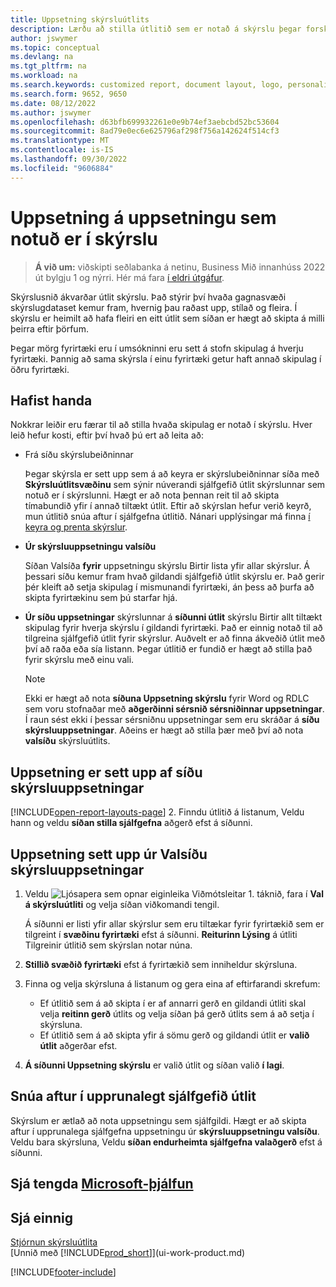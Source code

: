 ```yaml
---
title: Uppsetning skýrsluútlits
description: Lærðu að stilla útlitið sem er notað á skýrslu þegar forskoða og prenta.
author: jswymer
ms.topic: conceptual
ms.devlang: na
ms.tgt_pltfrm: na
ms.workload: na
ms.search.keywords: customized report, document layout, logo, personalize
ms.search.form: 9652, 9650
ms.date: 08/12/2022
ms.author: jswymer
ms.openlocfilehash: d63bfb699932261e0e9b74ef3aebcbd52bc53604
ms.sourcegitcommit: 8ad79e0ec6e625796af298f756a142624f514cf3
ms.translationtype: MT
ms.contentlocale: is-IS
ms.lasthandoff: 09/30/2022
ms.locfileid: "9606884"
---
```

# <a name="setting-the-layout-used-by-a-report"></a>Uppsetning á uppsetningu sem notuð er í skýrslu

> **Á við um:** viðskipti seðlabanka á netinu, Business Mið innanhúss 2022 út bylgju 1 og nýrri. Hér má fara [í eldri útgáfur](ui-how-change-layout-currently-used-report.md).

Skýrslusnið ákvarðar útlit skýrslu. Það stýrir því hvaða gagnasvæði skýrslugdataset kemur fram, hvernig þau raðast upp, stílað og fleira. Í skýrslu er heimilt að hafa fleiri en eitt útlit sem síðan er hægt að skipta á milli þeirra eftir þörfum.

Þegar mörg fyrirtæki eru í umsókninni eru sett á stofn skipulag á hverju fyrirtæki. Þannig að sama skýrsla í einu fyrirtæki getur haft annað skipulag í öðru fyrirtæki.

## <a name="get-started"></a>Hafist handa

Nokkrar leiðir eru færar til að stilla hvaða skipulag er notað í skýrslu. Hver leið hefur kosti, eftir því hvað þú ert að leita að: 

- Frá síðu skýrslubeiðninnar

  Þegar skýrsla er sett upp sem á að keyra er skýrslubeiðninnar síða með **Skýrsluútlitsvæðinu** sem sýnir núverandi sjálfgefið útlit skýrslunnar sem notuð er í skýrslunni. Hægt er að nota þennan reit til að skipta tímabundið yfir í annað tiltækt útlit. Eftir að skýrslan hefur verið keyrð, mun útlitið snúa aftur í sjálfgefna útlitið. Nánari upplýsingar má finna [í keyra og prenta skýrslur](ui-work-report.md#switching-the-report-layout).

- **Úr skýrsluuppsetningu valsíðu**

  Síðan Valsíða **fyrir** uppsetningu skýrslu Birtir lista yfir allar skýrslur. Á þessari síðu kemur fram hvað gildandi sjálfgefið útlit skýrslu er. Það gerir þér kleift að setja skipulag í mismunandi fyrirtæki, án þess að þurfa að skipta fyrirtækinu sem þú starfar hjá.

- **Úr síðu uppsetningar** skýrslunnar á **síðunni útlit** skýrslu Birtir allt tiltækt skipulag fyrir hverja skýrslu í gildandi fyrirtæki. Það er einnig notað til að tilgreina sjálfgefið útlit fyrir skýrslur. Auðvelt er að finna ákveðið útlit með því að raða eða sía listann. Þegar útlitið er fundið er hægt að stilla það fyrir skýrslu með einu vali.

  > [!NOTE]
  > Ekki er hægt að nota **síðuna Uppsetning skýrslu** fyrir Word og RDLC sem voru stofnaðar með **aðgerðinni sérsnið sérsniðinnar uppsetningar**. Í raun sést ekki í þessar sérsniðnu uppsetningar sem eru skráðar á **síðu skýrsluuppsetningar**. Aðeins er hægt að stilla þær með því að nota **valsíðu** skýrsluútlits.

## <a name="set-the-layout-from-the-report-layouts-page"></a>Uppsetning er sett upp af síðu skýrsluuppsetningar

[!INCLUDE[open-report-layouts-page](includes/open-report-layouts-page.md)]
2. Finndu útlitið á listanum, Veldu hann og veldu **síðan stilla sjálfgefna** aðgerð efst á síðunni.

## <a name="set-the-layout-from-report-layout-selection-page"></a>Uppsetning sett upp úr Valsíðu skýrsluuppsetningar

1. Veldu ![Ljósapera sem opnar eiginleika Viðmótsleitar 1.](media/ui-search/search_small.png "Segðu mér hvað þú vilt gera") táknið, fara í **Val á skýrsluútliti** og velja síðan viðkomandi tengil.
  
   Á síðunni er listi yfir allar skýrslur sem eru tiltækar fyrir fyrirtækið sem er tilgreint í **svæðinu fyrirtæki** efst á síðunni. **Reiturinn Lýsing** á útliti Tilgreinir útlitið sem skýrslan notar núna.
2. **Stillið svæðið fyrirtæki** efst á fyrirtækið sem inniheldur skýrsluna.
3. Finna og velja skýrsluna á listanum og gera eina af eftirfarandi skrefum:

   - Ef útlitið sem á að skipta í er af annarri gerð en gildandi útliti skal velja **reitinn gerð** útlits og velja síðan þá gerð útlits sem á að setja í skýrsluna. 
   - Ef útlitið sem á að skipta yfir á sömu gerð og gildandi útlit er **valið útlit** aðgerðar efst.

4. **Á síðunni Uppsetning skýrslu** er valið útlit og síðan valið **í lagi**.

## <a name="revert-to-the-original-default-layout"></a>Snúa aftur í upprunalegt sjálfgefið útlit

Skýrslum er ætlað að nota uppsetningu sem sjálfgildi. Hægt er að skipta aftur í upprunalega sjálfgefna uppsetningu úr **skýrsluuppsetningu valsíðu**. Veldu bara skýrsluna, Veldu **síðan endurheimta sjálfgefna valaðgerð** efst á síðunni.

## <a name="see-related-microsoft-training"></a>Sjá tengda [Microsoft-þjálfun](/training/modules/change-documents-dynamics-365-business-central/index)

## <a name="see-also"></a>Sjá einnig

[Stjórnun skýrsluútlita](ui-manage-report-layouts.md)  
[Unnið með [!INCLUDE[prod_short](includes/prod_short.md)]](ui-work-product.md)

[!INCLUDE[footer-include](includes/footer-banner.md)]
